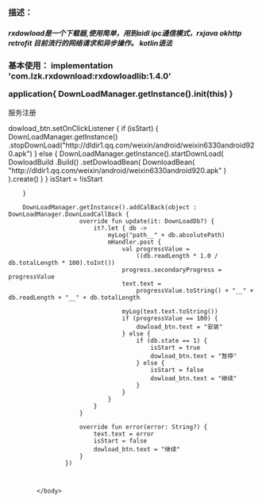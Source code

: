 

<h3>
描述：
</h3>
<h5>
rxdowload是一个下载器,使用简单，用到aidl ipc通信模式，rxjava okhttp retrofit 目前流行的网络请求和异步操作。
kotlin语法
</h5>
<h3>
基本使用：
implementation 'com.lzk.rxdownload:rxdowloadlib:1.4.0'


application{
DownLoadManager.getInstance().init(this)
}
</h3>
<p>服务注册</p>
<body>
<service
            android:name="com.lzk.rxdowloadlib.service.RxDowloadService"
            android:process=":remote" />
            </body>
<body>
<body>
dowload_btn.setOnClickListener {
            if (isStart) {
                DownLoadManager.getInstance()
                    .stopDownLoad("http://dldir1.qq.com/weixin/android/weixin6330android920.apk")
            } else {
                DownLoadManager.getInstance().startDownLoad(
                    DowloadBuild
                        .Build()
                        .setDowloadBean(
                            DownloadBean(
                                "http://dldir1.qq.com/weixin/android/weixin6330android920.apk"
                            )
                        ).create()
                )
            }
            isStart = !isStart

        }

</body>


        DownLoadManager.getInstance().addCalBack(object : DownLoadManager.DownLoadCallBack {
                        override fun update(it: DownLoadDb?) {
                            it?.let { db ->
                                myLog("path__" + db.absolutePath)
                                mHandler.post {
                                    val progressValue =
                                        ((db.readLength * 1.0 / db.totalLength * 100).toInt())
                                    progress.secondaryProgress = progressValue
                                    text.text =
                                        progressValue.toString() + "__" + db.readLength + "__" + db.totalLength

                                    myLog(text.text.toString())
                                    if (progressValue == 100) {
                                        dowload_btn.text = "安装"
                                    } else {
                                        if (db.state == 1) {
                                            isStart = true
                                            dowload_btn.text = "暂停"
                                        } else {
                                            isStart = false
                                            dowload_btn.text = "继续"
                                        }
                                    }
                                }
                            }
                        }

                        override fun error(error: String?) {
                            text.text = error
                            isStart = false
                            dowload_btn.text = "继续"
                        }
                    })



            </body>




